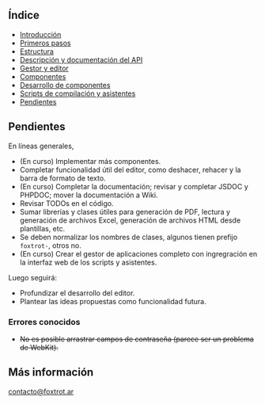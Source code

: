 ## Índice

- [Introducción](../README.md)
- [Primeros pasos](primeros-pasos.md)
- [Estructura](estructura.md)
- [Descripción y documentación del API](api.md)
- [Gestor y editor](editor.md)
- [Componentes](componentes.md)
- [Desarrollo de componentes](componentes-estructura.md)
- [Scripts de compilación y asistentes](scripts.md)
- [Pendientes](pendientes.md)

## Pendientes

En líneas generales,

- (En curso) Implementar más componentes.
- Completar funcionalidad útil del editor, como deshacer, rehacer y la barra de formato de texto.
- (En curso) Completar la documentación; revisar y completar JSDOC y PHPDOC; mover la documentación a Wiki.
- Revisar TODOs en el código.
- Sumar librerías y clases útiles para generación de PDF, lectura y generación de archivos Excel, generación de archivos HTML desde plantillas, etc.
- Se deben normalizar los nombres de clases, algunos tienen prefijo `foxtrot-`, otros no.
- (En curso) Crear el gestor de aplicaciones completo con ingregración en la interfaz web de los scripts y asistentes.

Luego seguirá:

- Profundizar el desarrollo del editor.
- Plantear las ideas propuestas como funcionalidad futura.

### Errores conocidos

- ~~No es posible arrastrar campos de contraseña (parece ser un problema de WebKit).~~

## Más información

contacto@foxtrot.ar